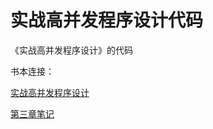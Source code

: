# 实战高并发程序设计代码

《实战高并发程序设计》的代码

书本连接：

[实战高并发程序设计](https://book.douban.com/subject/26663605/)

[第三章笔记 ](../chapter03/note.md)

